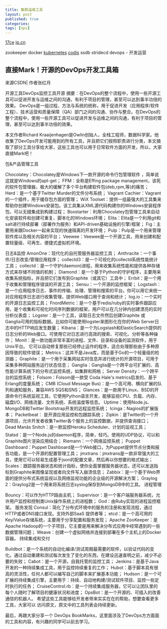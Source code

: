 ```yaml
---
title: 集群运维工具
layout: post
published: true
categories:
tags: [ops]
---
```


[17ce](www.17ce.com)
[ip.cn](ip.cn)

zookeeper
docker
[kubernetes](https://github.com/googlecloudplatform/kubernetes)
[codis](https://github.com/wandoulabs/codis)
ssdb
stridecd
devops - 开发运营



## 直接Mark！开源的DevOps开发工具箱

来源CSDN| 作者张红月

开源工具DevOps监控工具开源
摘要：在DevOps的整个流程中，使用一些开源工具可以促进开发与运维之间的沟通，有利于项目的管理，甚至可以达到事半功倍的效果。
DevOps是一组过程、方法与系统的统称，用于促进开发（应用程序/软件工程）、技术运营和质量保障（QA）部门之间的沟通、协作与整合。在DevOps的整个流程中，使用一些开源工具可以促进开发与运维之间的沟通，有利于项目的管理，甚至可以达到事半功倍的效果。

本文作者Richard Kraaijenhagen是Owlin创始人，全栈工程师，数据科学家。他收集了DevOps开发可能用到的所有工具，并且把它们按照职责进行分类，本文摘取了部分工具分享给大家，这些工具也可以用于日常软件方面的开发，所以，大家直接Mark吧！



包&产品管理工具

Chocolatey：Chocolatey是Windows下一款开源的命令行包管理软件 ，简单说这就是Windows的apt-get；
FPM：全称是Effing package management，该死的软件包管理器，极大的缓解了多个平台构建软件包(deb,rpm,等)的痛苦；
Herd：是一个基于Twitter Murder的文件分布系统；
Vagrant Cachier：Vagrant的一个插件，用于缓存包方面的管理；
WiX Toolset：提供一组最强大的工具集来帮助你创建Windows安装包。该工具集从XML源代码构建你的Windows安装程序包，可以无缝集成到构建过程；
Boxstarter：利用Chocolatey包管理工具来自动化安装软件和创建可重复、脚本化的Windows环境；
Elita：Elita是一个利用git和salt进行持续部署（部署作为服务）和API-driven基础设施的引擎/框架；
Fig：主要用来跟Docker一起来实现的快速隔离的开发环境；
Pulp：Pulp是一个用来管理软件库以及相关内容的平台；
Veewee：Veewee是一个开源工具，用来创建和配置轻量级、可再生、便捷式虚拟机环境。

日志&监控
AmonOne：现代化的自托管服务器监控工具；
Anthracite：一个事件/日志改变/管理应用程序；
collectd3：是一个可视化的collectd系统性能统计工具；
collectd：是一个守护(daemon)进程，用来收集系统性能和提供各种存储方式来存储不同值的机制；
Diamond：是一个基于Python的守护程序，主要用来收集系统指标，并且把它们发布到Graphite（或其它）工具中；
Errbit：是一个用于收集和管理程序错误的开源工具；
Sensu：一个开源的监控框架；
Logstash：是一个应用程序日志、事件的传输、处理、管理和搜索的平台。你可以用它来统一对应用程序日志进行收集管理，提供Web接口用于查询和统计；
log.io：一个实时的开源日志监控工具；
FnordMetric：是一个基于redis/ruby的实时事件跟踪应用，是个收集和可视化时间序列数据的框架，用户可以在几分钟内创建漂亮的实时分析仪表盘；
Logster：是一个工具，读取日志文件然后创建Graphite 或 Ganglia可用的指标数据。比如你可能使用logster来图形化在你的Web Server日志中的HTTP响应发生数量；
Kibana：是一个为Logstash和ElasticSearch提供的日志分析的Web接口。可使用它对日志进行高效的搜索、可视化、分析等各种操作；
Monit：是一款功能非常丰富的进程、文件、目录和设备的监测软件，用于Unix平台。 它可以自动修复那些已经停止运作的程序，适合处理那些由于多种原因导致的软件错误；
Metrics：这并不是Java库，而是基于Go的一个轻量级的检测器；
Graphite：是一个用于采集网站实时信息并进行统计的开源项目，可用于采集多种网站服务运行状态信息；
Ganglia：Ganglia是一个跨平台可扩展的、高性能计算系统下的分布式监控系统，如集群和网格；
Server Density：一个跨平台的监控系统；
Folsom：Folsom是一款受 Coda Hale's metrics启发的、基于Erlang的度量系统；
CMB (Cloud Message Bus)：是一个高可用、横向扩展的队列和通知服务，兼容AWS SQS和SNS；
Glances：是一款用于Linux、BSD的开源命令行系统监视工具，它使用Python语言开发，能够监视CPU、负载、内存、磁盘I/O、网络流量、文件系统、系统温度等信息。
Uptime：使用Node.js、MongoDB和Twitter Bootstrap开发的远程监控系统；
Icinga：Nagios的扩展版本；
Packetbeat： 是开源应用监控和包跟踪系统；
Zipkin：是Twitter的一个开源项目，允许开发者收集Twitter各个服务上的监控数据，并提供查询接口；
Dead Manâs Snitch：是一款监控Heroku Scheduler、计划的监视工具；
Statsd：是一个Node.js的daemon程序，简单，轻巧。使用的UDP协议，可以和Graphite图片渲染应用结合；
Riemann：一个网络监控系统；
Puppet Dashboard：Puppet Dashboard是一个Web接口，为Puppet提供节点分类和报告功能，是一个开源的配置管理工具；
jmxtrans：jmxtrans是一款非常强大的工具，使用它可以轻易生成基于json的配置文章，然后再以你想要的格式输出；
Scales：跟踪服务器状态和统计指标，使你全面掌握服务器状态，还可以发送指标到Graphite来图像呈现或者向文件写入崩溃信息；
Zabbix：是一个基于Web界面的提供分布式系统监视以及网络监视功能的企业级的开源解决方案；
Graylog 2：Graylog2是一个用来将系统日志syslog保存到MongoDB中的工具。
进程管理

Bouncy：可以作为HTTP路由主机；
Supervisor：是一个客户端服务器系统，允许用户监控和控制类Unix操作系统上的进程数；
God：由Ruby实现的进程监控框架。
服务发现
Consul：简化了分布式环境中的服务的注册和发现流程，通过HTTP或者DNS接口发现。支持外部SaaS 提供者等；
etcd：是一个高可用的Key/Value存储系统，主要用于分享配置和服务发现；
Apache ZooKeeper：是Apache Hadoop的一个子项目，它主要是用来解决分布式应用中经常遇到的一些数据管理问题；
Weave：创建一个虚拟网络并连接到部署在多个主机上的Docker容器。
持续集成和交付

Buildbot：是一个系统的自动化编译/测试周期最需要的软件，以验证代码的变化。通过自动重建和测试每次发生了变化的东西，在建设迅速查明之前，减少不必要的失败；
Cabot：是一个开源，自我托管的监控工具；
Jenkins：是基于Java开发的一种持续集成工具，用于监控持续重复的工作；
Hubot：基于脚本具有很高的灵活性，任何人都可以编写自己的脚本来扩展基本功能；
Hudson：是一个可扩展的持续集成引擎，主要用于：持续、自动地构建/测试软件项目、监控一些定时执行的任务；
CruiseControl.rb：是一个持续集成服务器，它可以让团队里的每个人随时了解项目的健康状况和进度；
OpsBot：是一个开源的、可插入的改善通信的机器人。
希望这些工具能够给开发者带来实实在在的帮助，想要查看更多工具，大家可以 访问原文，原文中的工具列表会持续更新。

最后，再跟大家分享一个 DevOps BookMarks，这里面涉及了DevOps方方面面的工具和内容，有兴趣的同学可以前去学习。
